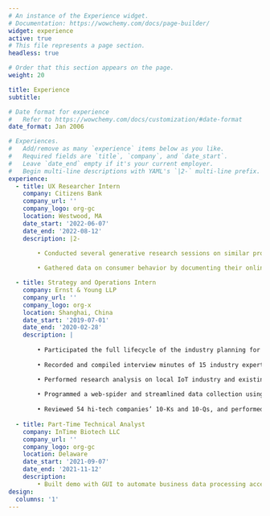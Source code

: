 ```yaml
---
# An instance of the Experience widget.
# Documentation: https://wowchemy.com/docs/page-builder/
widget: experience
active: true
# This file represents a page section.
headless: true

# Order that this section appears on the page.
weight: 20

title: Experience
subtitle:

# Date format for experience
#   Refer to https://wowchemy.com/docs/customization/#date-format
date_format: Jan 2006

# Experiences.
#   Add/remove as many `experience` items below as you like.
#   Required fields are `title`, `company`, and `date_start`.
#   Leave `date_end` empty if it's your current employer.
#   Begin multi-line descriptions with YAML's `|2-` multi-line prefix.
experience:
  - title: UX Researcher Intern
    company: Citizens Bank
    company_url: ''
    company_logo: org-gc
    location: Westwood, MA
    date_start: '2022-06-07'
    date_end: '2022-08-12'
    description: |2-

        • Conducted several generative research sessions on similar products through usability testing to improve the experience, which increased internal conversion rate by 16%
        
        • Gathered data on consumer behavior by documenting their online activity on the company’s database

  - title: Strategy and Operations Intern
    company: Ernst & Young LLP
    company_url: ''
    company_logo: org-x
    location: Shanghai, China
    date_start: '2019-07-01'
    date_end: '2020-02-28'
    description: |
  
        • Participated the full lifecycle of the industry planning for Nanjing high-tech district (GULOU) under the 13th Five-Year Plan compliance guideline
        
        • Recorded and compiled interview minutes of 15 industry experts and gov officials 

        • Performed research analysis on local IoT industry and existing financial lease regulations 
        
        • Programmed a web-spider and streamlined data collection using BeautifulSoup to sort out industrial information for 5k+ companies based in the district
        
        • Reviewed 54 hi-tech companies’ 10-Ks and 10-Qs, and performed company-specific research on their major shareholders and subsidiaries
        
  - title: Part-Time Technical Analyst
    company: InTime Biotech LLC
    company_url: ''
    company_logo: org-gc
    location: Delaware
    date_start: '2021-09-07'
    date_end: '2021-11-12'
    description: 
        • Built demo with GUI to automate business data processing accessible for both runtime system and human manual interactions. Implement automation scripts for email senders to reduce company employees’ workload
design:
  columns: '1'
---
```

